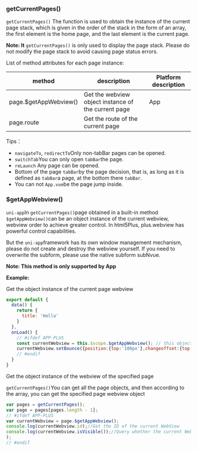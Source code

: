 ### getCurrentPages()

`getCurrentPages()` The function is used to obtain the instance of the current page stack, which is given in the order of the stack in the form of an array, the first element is the home page, and the last element is the current page.

**Note: It** `getCurrentPages()` is only used to display the page stack. Please do not modify the page stack to avoid causing page status errors.

List of method attributes for each page instance:

| method                | description                                         | Platform description |
| --------------------- | --------------------------------------------------- | -------------------- |
| page.$getAppWebview() | Get the webview object instance of the current page | App                  |
| page.route            | Get the route of the current page                   |                      |

Tips：

- `navigateTo`, `redirectTo`Only non-tabBar pages can be opened.
- `switchTab`You can only open `tabBar`the page.
- `reLaunch` Any page can be opened.
- Bottom of the page `tabBar`by the page decision, that is, as long as it is defined as `tabBar`a page, at the bottom there `tabBar`.
- You can not `App.vue`be the page jump inside.

### $getAppWebview()

`uni-app`In `getCurrentPages()`page obtained in a built-in method `$getAppWebview()`can be an object instance of the current webview, webview order to achieve greater control. In html5Plus, plus.webview has powerful control capabilities.

But the `uni-app`framework has its own window management mechanism, please do not create and destroy the webview yourself. If you need to overwrite the subform, please use the native subform subNvue.

**Note: This method is only supported by App**

**Example:**

Get the object instance of the current page webview

```javascript
export default {
  data() {
    return {
      title: 'Hello'
    }
  },
  onLoad() {
    // #ifdef APP-PLUS
    const currentWebview = this.$scope.$getAppWebview(); // this object is equivalent to the html5plus plus. Webview. CurrentWebview (). In uni - app directly using the vue page plus. Webview. CurrentWebview () is invalid, the v3 compilation mode using this. $mp. Page $getAppWebview ()
    currentWebview.setBounce({position:{top:'100px'},changeoffset:{top:'0px'}}); // dynamically reset the bounce effect
    // #endif
  }
}
```

Get the object instance of the webview of the specified page

`getCurrentPages()`You can get all the page objects, and then according to the array, you can get the specified page webview object

```javascript
var pages = getCurrentPages();
var page = pages[pages.length - 1];
// #ifdef APP-PLUS
var currentWebview = page.$getAppWebview();
console.log(currentWebview.id);//Get the ID of the current WebView
console.log(currentWebview.isVisible());//Query whether the current WebView is visible
);
// #endif
```


